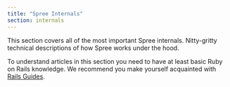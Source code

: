 ```yaml
---
title: "Spree Internals"
section: internals
---
```


This section covers all of the most important Spree internals. Nitty-gritty technical descriptions of how Spree works under the hood.

To understand articles in this section you need to have at least basic Ruby on Rails knowledge. We recommend you 
make yourself acquainted with [Rails Guides](https://guides.rubyonrails.org/index.html).
